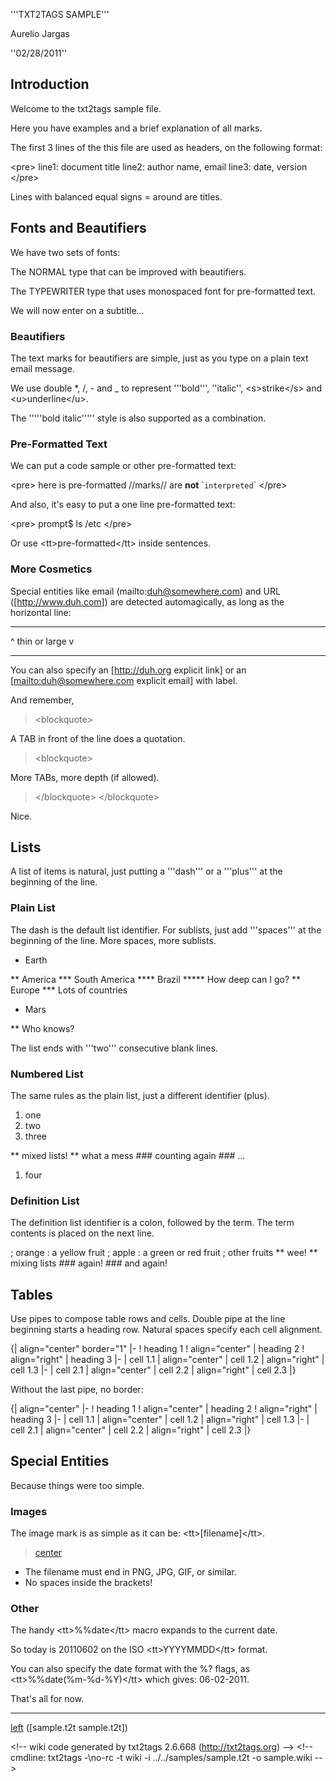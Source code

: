 '''TXT2TAGS SAMPLE'''

Aurelio Jargas

''02/28/2011''

## Introduction

Welcome to the txt2tags sample file.

Here you have examples and a brief explanation of all marks.

The first 3 lines of the this file are used as headers, on the following format:

&lt;pre&gt; line1: document title line2: author name, email line3: date, version &lt;/pre&gt;

Lines with balanced equal signs = around are titles.

## Fonts and Beautifiers

We have two sets of fonts:

The NORMAL type that can be improved with beautifiers.

The TYPEWRITER type that uses monospaced font for pre-formatted text.

We will now enter on a subtitle...

### Beautifiers

The text marks for beautifiers are simple, just as you type on a plain text email message.

We use double \*, /, - and \_ to represent '''bold''', ''italic'', &lt;s&gt;strike&lt;/s&gt; and &lt;u&gt;underline&lt;/u&gt;.

The '''''bold italic''''' style is also supported as a combination.

### Pre-Formatted Text

We can put a code sample or other pre-formatted text:

&lt;pre&gt; here is pre-formatted //marks// are ****not**** \``interpreted`\` &lt;/pre&gt;

And also, it's easy to put a one line pre-formatted text:

&lt;pre&gt; prompt\$ ls /etc &lt;/pre&gt;

Or use &lt;tt&gt;pre-formatted&lt;/tt&gt; inside sentences.

### More Cosmetics

Special entities like email (mailto:<duh@somewhere.com>) and URL (\[<http://www.duh.com>\]) are detected automagically, as long as the horizontal line:

------------------------------------------------------------------------

\^ thin or large v

------------------------------------------------------------------------

You can also specify an \[<http://duh.org> explicit link\] or an \[[mailto:duh@somewhere.com](mailto:duh@somewhere.com) explicit email\] with label.

And remember,

> &lt;blockquote&gt;

A TAB in front of the line does a quotation.

> &lt;blockquote&gt;

More TABs, more depth (if allowed).

> &lt;/blockquote&gt; &lt;/blockquote&gt;

Nice.

## Lists

A list of items is natural, just putting a '''dash''' or a '''plus''' at the beginning of the line.

### Plain List

The dash is the default list identifier. For sublists, just add '''spaces''' at the beginning of the line. More spaces, more sublists.

-   Earth

\*\* America \*\*\* South America \*\*\*\* Brazil \*\*\*\*\* How deep can I go? \*\* Europe \*\*\* Lots of countries

-   Mars

\*\* Who knows?

The list ends with '''two''' consecutive blank lines.

### Numbered List

The same rules as the plain list, just a different identifier (plus).

1.  one
2.  two
3.  three

\*\* mixed lists! \*\* what a mess \### counting again \### ...

1.  four

### Definition List

The definition list identifier is a colon, followed by the term. The term contents is placed on the next line.

; orange : a yellow fruit ; apple : a green or red fruit ; other fruits \*\* wee! \*\* mixing lists \### again! \### and again!

## Tables

Use pipes to compose table rows and cells. Double pipe at the line beginning starts a heading row. Natural spaces specify each cell alignment.

{\| align="center" border="1" \|- ! heading 1 ! align="center" \| heading 2 ! align="right" \| heading 3 \|- \| cell 1.1 \| align="center" \| cell 1.2 \| align="right" \| cell 1.3 \|- \| cell 2.1 \| align="center" \| cell 2.2 \| align="right" \| cell 2.3 \|}

Without the last pipe, no border:

{\| align="center" \|- ! heading 1 ! align="center" \| heading 2 ! align="right" \| heading 3 \|- \| cell 1.1 \| align="center" \| cell 1.2 \| align="right" \| cell 1.3 \|- \| cell 2.1 \| align="center" \| cell 2.2 \| align="right" \| cell 2.3 \|}

## Special Entities

Because things were too simple.

### Images

The image mark is as simple as it can be: &lt;tt&gt;\[filename\]&lt;/tt&gt;.

> [center](Image:img/photo.jpg "wikilink")

-   The filename must end in PNG, JPG, GIF, or similar.
-   No spaces inside the brackets!

### Other

The handy &lt;tt&gt;%%date&lt;/tt&gt; macro expands to the current date.

So today is 20110602 on the ISO &lt;tt&gt;YYYYMMDD&lt;/tt&gt; format.

You can also specify the date format with the %? flags, as &lt;tt&gt;%%date(%m-%d-%Y)&lt;/tt&gt; which gives: 06-02-2011.

That's all for now.

------------------------------------------------------------------------

[left](Image:img/t2tpowered.png "wikilink") (\[sample.t2t sample.t2t\])

&lt;!-- wiki code generated by txt2tags 2.6.668 (http://txt2tags.org) --&gt; &lt;!-- cmdline: txt2tags -\\no-rc -t wiki -i ../../samples/sample.t2t -o sample.wiki --&gt;